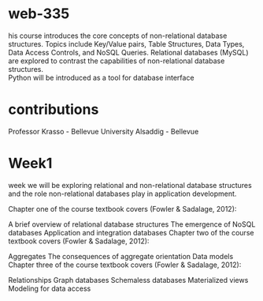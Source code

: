 # web-335
his course introduces the core concepts of non-relational database structures. 
Topics include Key/Value pairs, Table Structures, Data Types, Data Access Controls, and NoSQL Queries.
 Relational databases (MySQL) are explored to contrast the capabilities of non-relational database structures.  
Python will be introduced as a tool for database interface
# contributions
Professor Krasso - Bellevue University Alsaddig - Bellevue

# Week1
week we will be exploring relational and non-relational database structures and the role non-relational databases play in application development.

Chapter one of the course textbook covers (Fowler & Sadalage, 2012):

A brief overview of relational database structures
The emergence of NoSQL databases
Application and integration databases
Chapter two of the course textbook covers (Fowler & Sadalage, 2012):

Aggregates
The consequences of aggregate orientation
Data models
Chapter three of the course textbook covers (Fowler & Sadalage, 2012):

Relationships
Graph databases
Schemaless databases
Materialized views
Modeling for data access


